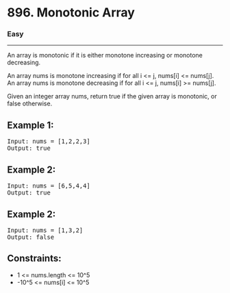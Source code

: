 # 896. Monotonic Array

### Easy

---

An array is monotonic if it is either monotone increasing or monotone decreasing.

An array nums is monotone increasing if for all i <= j, nums[i] <= nums[j]. An array nums is monotone decreasing if for all i <= j, nums[i] >= nums[j].

Given an integer array nums, return true if the given array is monotonic, or false otherwise.

## Example 1:

<pre>
Input: nums = [1,2,2,3]
Output: true
</pre>

## Example 2:

<pre>
Input: nums = [6,5,4,4]
Output: true
</pre>

## Example 2:

<pre>
Input: nums = [1,3,2]
Output: false
</pre>

## Constraints:

- 1 <= nums.length <= 10^5
- -10^5 <= nums[i] <= 10^5

